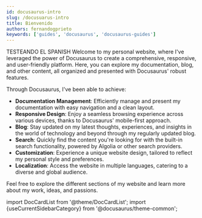 ```yaml
---
id: docusaurus-intro
slug: /docusuarus-intro
title: Bienvenido
authors: fernandogprieto
keywords: ['guides', 'docusaurus', 'docusaurus-guides']
---
```

TESTEANDO EL SPANISH
Welcome to my personal website, where I've leveraged the power of Docusaurus to create a comprehensive, responsive, and user-friendly platform. Here, you can explore my documentation, blog, and other content, all organized and presented with Docusaurus' robust features.

Through Docusaurus, I've been able to achieve:

- **Documentation Management**: Efficiently manage and present my documentation with easy navigation and a clean layout.
- **Responsive Design**: Enjoy a seamless browsing experience across various devices, thanks to Docusaurus' mobile-first approach.
- **Blog**: Stay updated on my latest thoughts, experiences, and insights in the world of technology and beyond through my regularly updated blog.
- **Search**: Quickly find the content you're looking for with the built-in search functionality, powered by Algolia or other search providers.
- **Customization**: Experience a unique website design, tailored to reflect my personal style and preferences.
- **Localization**: Access the website in multiple languages, catering to a diverse and global audience.

Feel free to explore the different sections of my website and learn more about my work, ideas, and passions.

import DocCardList from '@theme/DocCardList'; import {useCurrentSidebarCategory} from '@docusaurus/theme-common';

<DocCardList items={useCurrentSidebarCategory().items}/>